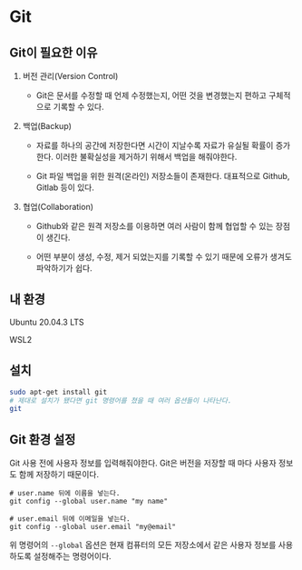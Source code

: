 # Git

## Git이 필요한 이유

1. 버전 관리(Version Control)

   - Git은 문서를 수정할 때 언제 수정했는지, 어떤 것을 변경했는지 편하고 구체적으로 기록할 수 있다.

2. 백업(Backup)

   - 자료를 하나의 공간에 저장한다면 시간이 지날수록 자료가 유실될 확률이 증가한다. 이러한 불확실성을 제거하기 위해서 백업을 해줘야한다.

   - Git 파일 백업을 위한 원격(온라인) 저장소들이 존재한다. 대표적으로 Github, Gitlab 등이 있다.

3. 협업(Collaboration)

   - Github와 같은 원격 저장소를 이용하면 여러 사람이 함께 협업할 수 있는 장점이 생긴다.

   - 어떤 부분이 생성, 수정, 제거 되었는지를 기록할 수 있기 때문에 오류가 생겨도 파악하기가 쉽다.

## 내 환경

Ubuntu 20.04.3 LTS

WSL2

## 설치

```bash
sudo apt-get install git
# 제대로 설치가 됐다면 git 명령어를 쳤을 때 여러 옵션들이 나타난다.
git
```

## Git 환경 설정

Git 사용 전에 사용자 정보를 입력해줘야한다. Git은 버전을 저장할 때 마다 사용자 정보도 함께 저장하기 때문이다.

```git
# user.name 뒤에 이름을 넣는다.
git config --global user.name "my name"

# user.email 뒤에 이메일을 넣는다.
git config --global user.email "my@email"
```

위 명령어의 `--global` 옵션은 현재 컴퓨터의 모든 저장소에서 같은 사용자 정보를 사용하도록 설정해주는 명령어이다.
